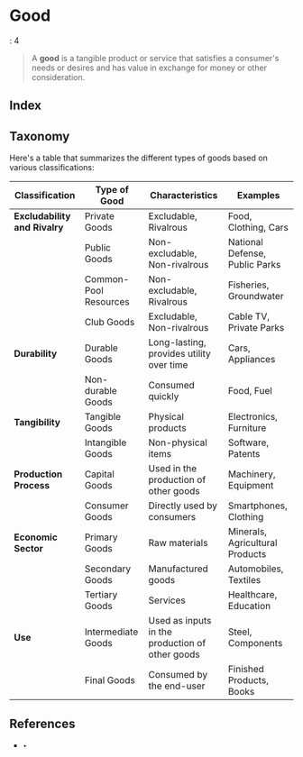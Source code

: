 # Good

: 4

> A **good** is a tangible product or service that satisfies a consumer's needs or desires and has value in exchange for money or other consideration.
> 

## Index

## Taxonomy

Here's a table that summarizes the different types of goods based on various classifications:

| **Classification** | **Type of Good** | **Characteristics** | **Examples** |
| --- | --- | --- | --- |
| **Excludability and Rivalry** | Private Goods | Excludable, Rivalrous | Food, Clothing, Cars |
|  | Public Goods | Non-excludable, Non-rivalrous | National Defense, Public Parks |
|  | Common-Pool Resources | Non-excludable, Rivalrous | Fisheries, Groundwater |
|  | Club Goods | Excludable, Non-rivalrous | Cable TV, Private Parks |
| **Durability** | Durable Goods | Long-lasting, provides utility over time | Cars, Appliances |
|  | Non-durable Goods | Consumed quickly | Food, Fuel |
| **Tangibility** | Tangible Goods | Physical products | Electronics, Furniture |
|  | Intangible Goods | Non-physical items | Software, Patents |
| **Production Process** | Capital Goods | Used in the production of other goods | Machinery, Equipment |
|  | Consumer Goods | Directly used by consumers | Smartphones, Clothing |
| **Economic Sector** | Primary Goods | Raw materials | Minerals, Agricultural Products |
|  | Secondary Goods | Manufactured goods | Automobiles, Textiles |
|  | Tertiary Goods | Services | Healthcare, Education |
| **Use** | Intermediate Goods | Used as inputs in the production of other goods | Steel, Components |
|  | Final Goods | Consumed by the end-user | Finished Products, Books |

## References

- ‣